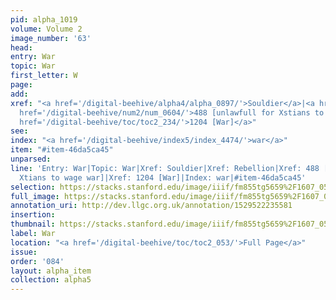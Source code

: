 ```yaml
---
pid: alpha_1019
volume: Volume 2
image_number: '63'
head: 
entry: War
topic: War
first_letter: W
page: 
add: 
xref: "<a href='/digital-beehive/alpha4/alpha_0897/'>Souldier</a>|<a href='/digital-beehive/alpha4/alpha_0777/'>Rebellion</a>|<a
  href='/digital-beehive/num2/num_0604/'>488 [unlawfull for Xstians to wage war]</a>|<a
  href='/digital-beehive/toc/toc2_234/'>1204 [War]</a>"
see: 
index: "<a href='/digital-beehive/index5/index_4474/'>war</a>"
item: "#item-46da5ca45"
unparsed: 
line: 'Entry: War|Topic: War|Xref: Souldier|Xref: Rebellion|Xref: 488 [unlawfull for
  Xtians to wage war]|Xref: 1204 [War]|Index: war|#item-46da5ca45'
selection: https://stacks.stanford.edu/image/iiif/fm855tg5659%2F1607_0530/338,2945,2986,749/full/0/default.jpg
full_image: https://stacks.stanford.edu/image/iiif/fm855tg5659%2F1607_0530/full/full/0/default.jpg
annotation_uri: http://dev.llgc.org.uk/annotation/1529522235581
insertion: 
thumbnail: https://stacks.stanford.edu/image/iiif/fm855tg5659%2F1607_0530/338,2945,600,180/250,/0/default.jpg
label: War
location: "<a href='/digital-beehive/toc/toc2_053/'>Full Page</a>"
issue: 
order: '084'
layout: alpha_item
collection: alpha5
---
```

